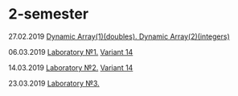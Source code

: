 # 2-semester
27.02.2019 <a href="https://github.com/D-Tsivako/Homework_1_course/tree/master/27.02.2019">Dynamic Array(1)(doubles). Dynamic Array(2)(integers)</a>

06.03.2019 [Laboratory №1.](https://github.com/D-Tsivako/Laboratory-Works/tree/master/Tsivako.2019.LW1) [Variant 14](https://github.com/AnzhelikaKravchuk/2018-2019.MMF.BSU/tree/master/1%20course)

14.03.2019 [Laboratory №2.](https://github.com/D-Tsivako/Laboratory-Works/tree/master/Tsivako.2019.LW2) [Variant 14](https://github.com/AnzhelikaKravchuk/2018-2019.MMF.BSU/tree/master/1%20course)

23.03.2019 [Laboratory №3.](https://github.com/D-Tsivako/Laboratory-Works/tree/master/Tsivako.2019.LW3)
